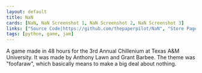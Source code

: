 ```yaml
---
layout: default
title: NaN
cards: [NaN, NaN Screenshot 1, NaN Screenshot 2, NaN Screenshot 3]
links: ["Source Code|https://github.com/thepaperpilot/NaN", "Store Page|https://thepaperpilot.itch.io/nan"]
tags: [python, game, jam]
---
```

A game made in 48 hours for the 3rd Annual Chillenium at Texas A&M University. It was made by Anthony Lawn and Grant Barbee. The theme was "foofaraw", which basically means to make a big deal about nothing. 
